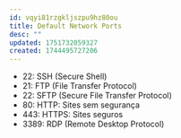 ```yaml
---
id: vqyi81rzgkljszpu9hz80ou
title: Default Network Ports
desc: ""
updated: 1751732059327
created: 1744495727206
---
```


- 22: SSH (Secure Shell)
- 21: FTP (File Transfer Protocol)
- 22: SFTP (Secure File Transfer Protocol)
- 80: HTTP: Sites sem segurança
- 443: HTTPS: Sites seguros
- 3389: RDP (Remote Desktop Protocol)
